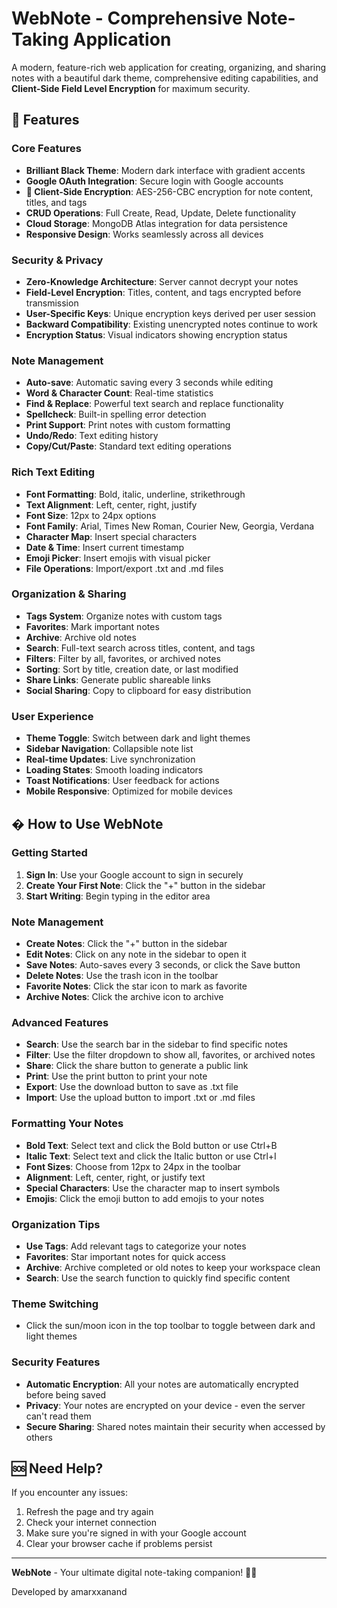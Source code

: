 # WebNote - Comprehensive Note-Taking Application

A modern, feature-rich web application for creating, organizing, and sharing notes with a beautiful dark theme, comprehensive editing capabilities, and **Client-Side Field Level Encryption** for maximum security.

## 🌟 Features

### Core Features
- **Brilliant Black Theme**: Modern dark interface with gradient accents
- **Google OAuth Integration**: Secure login with Google accounts
- **🔐 Client-Side Encryption**: AES-256-CBC encryption for note content, titles, and tags
- **CRUD Operations**: Full Create, Read, Update, Delete functionality
- **Cloud Storage**: MongoDB Atlas integration for data persistence
- **Responsive Design**: Works seamlessly across all devices

### Security & Privacy
- **Zero-Knowledge Architecture**: Server cannot decrypt your notes
- **Field-Level Encryption**: Titles, content, and tags encrypted before transmission
- **User-Specific Keys**: Unique encryption keys derived per user session
- **Backward Compatibility**: Existing unencrypted notes continue to work
- **Encryption Status**: Visual indicators showing encryption status

### Note Management
- **Auto-save**: Automatic saving every 3 seconds while editing
- **Word & Character Count**: Real-time statistics
- **Find & Replace**: Powerful text search and replace functionality
- **Spellcheck**: Built-in spelling error detection
- **Print Support**: Print notes with custom formatting
- **Undo/Redo**: Text editing history
- **Copy/Cut/Paste**: Standard text editing operations

### Rich Text Editing
- **Font Formatting**: Bold, italic, underline, strikethrough
- **Text Alignment**: Left, center, right, justify
- **Font Size**: 12px to 24px options
- **Font Family**: Arial, Times New Roman, Courier New, Georgia, Verdana
- **Character Map**: Insert special characters
- **Date & Time**: Insert current timestamp
- **Emoji Picker**: Insert emojis with visual picker
- **File Operations**: Import/export .txt and .md files

### Organization & Sharing
- **Tags System**: Organize notes with custom tags
- **Favorites**: Mark important notes
- **Archive**: Archive old notes
- **Search**: Full-text search across titles, content, and tags
- **Filters**: Filter by all, favorites, or archived notes
- **Sorting**: Sort by title, creation date, or last modified
- **Share Links**: Generate public shareable links
- **Social Sharing**: Copy to clipboard for easy distribution

### User Experience
- **Theme Toggle**: Switch between dark and light themes
- **Sidebar Navigation**: Collapsible note list
- **Real-time Updates**: Live synchronization
- **Loading States**: Smooth loading indicators
- **Toast Notifications**: User feedback for actions
- **Mobile Responsive**: Optimized for mobile devices

## � How to Use WebNote

### Getting Started
1. **Sign In**: Use your Google account to sign in securely
2. **Create Your First Note**: Click the "+" button in the sidebar
3. **Start Writing**: Begin typing in the editor area

### Note Management
- **Create Notes**: Click the "+" button in the sidebar
- **Edit Notes**: Click on any note in the sidebar to open it
- **Save Notes**: Auto-saves every 3 seconds, or click the Save button
- **Delete Notes**: Use the trash icon in the toolbar
- **Favorite Notes**: Click the star icon to mark as favorite
- **Archive Notes**: Click the archive icon to archive

### Advanced Features
- **Search**: Use the search bar in the sidebar to find specific notes
- **Filter**: Use the filter dropdown to show all, favorites, or archived notes
- **Share**: Click the share button to generate a public link
- **Print**: Use the print button to print your note
- **Export**: Use the download button to save as .txt file
- **Import**: Use the upload button to import .txt or .md files

### Formatting Your Notes
- **Bold Text**: Select text and click the Bold button or use Ctrl+B
- **Italic Text**: Select text and click the Italic button or use Ctrl+I
- **Font Sizes**: Choose from 12px to 24px in the toolbar
- **Alignment**: Left, center, right, or justify text
- **Special Characters**: Use the character map to insert symbols
- **Emojis**: Click the emoji button to add emojis to your notes

### Organization Tips
- **Use Tags**: Add relevant tags to categorize your notes
- **Favorites**: Star important notes for quick access
- **Archive**: Archive completed or old notes to keep your workspace clean
- **Search**: Use the search function to quickly find specific content

### Theme Switching
- Click the sun/moon icon in the top toolbar to toggle between dark and light themes

### Security Features
- **Automatic Encryption**: All your notes are automatically encrypted before being saved
- **Privacy**: Your notes are encrypted on your device - even the server can't read them
- **Secure Sharing**: Shared notes maintain their security when accessed by others

## 🆘 Need Help?

If you encounter any issues:
1. Refresh the page and try again
2. Check your internet connection
3. Make sure you're signed in with your Google account
4. Clear your browser cache if problems persist

---

**WebNote** - Your ultimate digital note-taking companion! 📝✨

Developed by amarxxanand